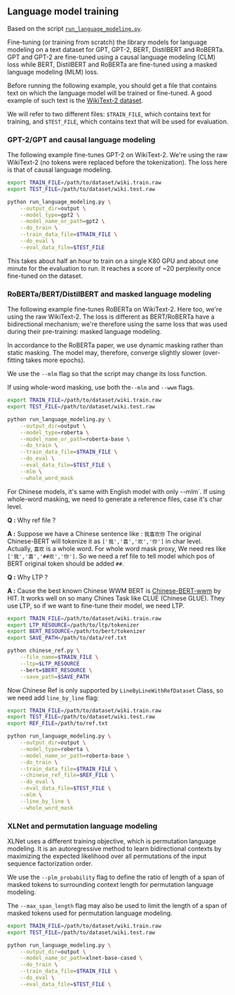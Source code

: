 
## Language model training

Based on the script [`run_language_modeling.py`](https://github.com/huggingface/transformers/blob/master/examples/language-modeling/run_language_modeling.py).

Fine-tuning (or training from scratch) the library models for language modeling on a text dataset for GPT, GPT-2, BERT, DistilBERT and RoBERTa. GPT and GPT-2 are fine-tuned using a causal language modeling (CLM) loss while BERT, DistilBERT and RoBERTa
are fine-tuned using a masked language modeling (MLM) loss.

Before running the following example, you should get a file that contains text on which the language model will be
trained or fine-tuned. A good example of such text is the [WikiText-2 dataset](https://blog.einstein.ai/the-wikitext-long-term-dependency-language-modeling-dataset/).

We will refer to two different files: `$TRAIN_FILE`, which contains text for training, and `$TEST_FILE`, which contains
text that will be used for evaluation.

### GPT-2/GPT and causal language modeling

The following example fine-tunes GPT-2 on WikiText-2. We're using the raw WikiText-2 (no tokens were replaced before
the tokenization). The loss here is that of causal language modeling.

```bash
export TRAIN_FILE=/path/to/dataset/wiki.train.raw
export TEST_FILE=/path/to/dataset/wiki.test.raw

python run_language_modeling.py \
    --output_dir=output \
    --model_type=gpt2 \
    --model_name_or_path=gpt2 \
    --do_train \
    --train_data_file=$TRAIN_FILE \
    --do_eval \
    --eval_data_file=$TEST_FILE
```

This takes about half an hour to train on a single K80 GPU and about one minute for the evaluation to run. It reaches
a score of ~20 perplexity once fine-tuned on the dataset.

### RoBERTa/BERT/DistilBERT and masked language modeling

The following example fine-tunes RoBERTa on WikiText-2. Here too, we're using the raw WikiText-2. The loss is different
as BERT/RoBERTa have a bidirectional mechanism; we're therefore using the same loss that was used during their
pre-training: masked language modeling.

In accordance to the RoBERTa paper, we use dynamic masking rather than static masking. The model may, therefore, converge
slightly slower (over-fitting takes more epochs).

We use the `--mlm` flag so that the script may change its loss function.

If using whole-word masking, use both the`--mlm` and `--wwm` flags.

```bash
export TRAIN_FILE=/path/to/dataset/wiki.train.raw
export TEST_FILE=/path/to/dataset/wiki.test.raw

python run_language_modeling.py \
    --output_dir=output \
    --model_type=roberta \
    --model_name_or_path=roberta-base \
    --do_train \
    --train_data_file=$TRAIN_FILE \
    --do_eval \
    --eval_data_file=$TEST_FILE \
    --mlm \
    --whole_word_mask
```

For Chinese models, it's same with English model with only --mlm`. If using whole-word masking, we need to generate a reference files, case it's char level.

**Q :** Why ref file ?

**A :** Suppose we have a Chinese sentence like : `我喜欢你` The original Chinese-BERT will tokenize it as `['我','喜','欢','你']` in char level.
Actually, `喜欢` is a whole word. For whole word mask proxy, We need res like `['我','喜','##欢','你']`.
So we need a ref file to tell model which pos of BERT original token should be added `##`.

**Q :** Why LTP ?

**A :** Cause the best known Chinese WWM BERT is [Chinese-BERT-wwm](https://github.com/ymcui/Chinese-BERT-wwm) by HIT. It works well on so many Chines Task like CLUE (Chinese GLUE).
They use LTP, so if we want to fine-tune their model, we need LTP.

```bash
export TRAIN_FILE=/path/to/dataset/wiki.train.raw
export LTP_RESOURCE=/path/to/ltp/tokenizer
export BERT_RESOURCE=/path/to/bert/tokenizer
export SAVE_PATH=/path/to/data/ref.txt

python chinese_ref.py \
    --file_name=$TRAIN_FILE \
    --ltp=$LTP_RESOURCE
    --bert=$BERT_RESOURCE \
    --save_path=$SAVE_PATH 
```
Now Chinese Ref is only supported by `LineByLineWithRefDataset` Class, so we need add `line_by_line` flag: 


```bash
export TRAIN_FILE=/path/to/dataset/wiki.train.raw
export TEST_FILE=/path/to/dataset/wiki.test.raw
export REF_FILE=/path/to/ref.txt

python run_language_modeling.py \
    --output_dir=output \
    --model_type=roberta \
    --model_name_or_path=roberta-base \
    --do_train \
    --train_data_file=$TRAIN_FILE \
    --chinese_ref_file=$REF_FILE \
    --do_eval \
    --eval_data_file=$TEST_FILE \
    --mlm \
    --line_by_line \
    --whole_word_mask
```

### XLNet and permutation language modeling

XLNet uses a different training objective, which is permutation language modeling. It is an autoregressive method 
to learn bidirectional contexts by maximizing the expected likelihood over all permutations of the input 
sequence factorization order.

We use the `--plm_probability` flag to define the ratio of length of a span of masked tokens to surrounding 
context length for permutation language modeling.

The `--max_span_length` flag may also be used to limit the length of a span of masked tokens used 
for permutation language modeling.

```bash
export TRAIN_FILE=/path/to/dataset/wiki.train.raw
export TEST_FILE=/path/to/dataset/wiki.test.raw

python run_language_modeling.py \
    --output_dir=output \
    --model_name_or_path=xlnet-base-cased \
    --do_train \
    --train_data_file=$TRAIN_FILE \
    --do_eval \
    --eval_data_file=$TEST_FILE \
```
